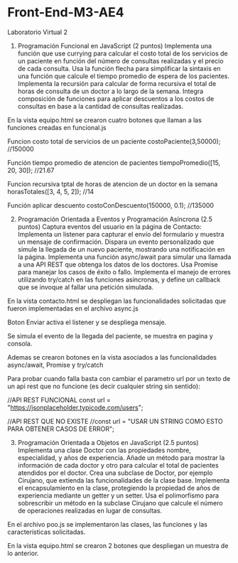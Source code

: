 # Front-End-M3-AE4
Laboratorio Virtual 2

1. Programación Funcional en JavaScript (2 puntos)
Implementa una función que use currying para calcular el costo total de los servicios de un paciente en función del número de consultas realizadas y el precio de cada consulta.
Usa la función flecha para simplificar la sintaxis en una función que calcule el tiempo promedio de espera de los pacientes.
Implementa la recursión para calcular de forma recursiva el total de horas de consulta de un doctor a lo largo de la semana.
Integra composición de funciones para aplicar descuentos a los costos de consultas en base a la cantidad de consultas realizadas.

En la vista equipo.html se crearon cuatro botones que llaman a las funciones creadas en funcional.js

Funcion costo total de servicios de un paciente
costoPaciente(3,50000); //150000

Función tiempo promedio de atencion de pacientes
tiempoPromedio([15, 20, 30]); //21.67

Funcion recursiva tptal de horas de atencion de un doctor en la semana
horasTotales([3, 4, 5, 2]); //14

Función aplicar descuento
costoConDescuento(150000, 0.1); //135000

2. Programación Orientada a Eventos y Programación Asíncrona (2.5 puntos)
Captura eventos del usuario en la página de Contacto:
Implementa un listener para capturar el envío del formulario y muestra un mensaje de confirmación.
Dispara un evento personalizado que simule la llegada de un nuevo paciente, mostrando una notificación en la página.
Implementa una función async/await para simular una llamada a una API REST que obtenga los datos de los doctores. Usa Promise para manejar los casos de éxito o fallo.
Implementa el manejo de errores utilizando try/catch en las funciones asíncronas, y define un callback que se invoque al fallar una petición simulada.

En la vista contacto.html se despliegan las funcionalidades solicitadas que fueron implementadas en el archivo async.js

Boton Enviar activa el listener y se despliega mensaje.

Se simula el evento de la llegada del paciente, se muestra en pagina y consola.

Ademas se crearon botones en la vista asociados a las funcionalidades async/await, Promise y try/catch 

Para probar cuando falla basta con cambiar el parametro url por un texto de un api rest que no funcione (es decir cualquier string sin sentido):

//API REST FUNCIONAL
const url = "https://jsonplaceholder.typicode.com/users";

//API REST QUE NO EXISTE
//const url = "USAR UN STRING COMO ESTO PARA OBTENER CASOS DE ERROR";

3. Programación Orientada a Objetos en JavaScript (2.5 puntos)
Implementa una clase Doctor con las propiedades nombre, especialidad, y años de experiencia.
Añade un método para mostrar la información de cada doctor y otro para calcular el total de pacientes atendidos por el doctor.
Crea una subclase de Doctor, por ejemplo Cirujano, que extienda las funcionalidades de la clase base.
Implementa el encapsulamiento en la clase, protegiendo la propiedad de años de experiencia mediante un getter y un setter.
Usa el polimorfismo para sobrescribir un método en la subclase Cirujano que calcule el número de operaciones realizadas en lugar de consultas.

En el archivo poo.js se implementaron las clases, las funciones y las caracteristicas solicitadas. 

En la vista equipo.html se crearon 2 botones que despliegan un muestra de lo anterior.
